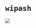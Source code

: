 # `wipash`

![](https://github-readme-stats.vercel.app/api?username=wipash&show_icons=true&hide_title=true&theme=solarized-dark&count_private=true)

